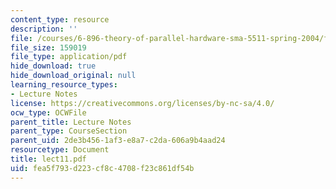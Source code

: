 ```yaml
---
content_type: resource
description: ''
file: /courses/6-896-theory-of-parallel-hardware-sma-5511-spring-2004/fea5f793d223cf8c4708f23c861df54b_lect11.pdf
file_size: 159019
file_type: application/pdf
hide_download: true
hide_download_original: null
learning_resource_types:
- Lecture Notes
license: https://creativecommons.org/licenses/by-nc-sa/4.0/
ocw_type: OCWFile
parent_title: Lecture Notes
parent_type: CourseSection
parent_uid: 2de3b456-1af3-e8a7-c2da-606a9b4aad24
resourcetype: Document
title: lect11.pdf
uid: fea5f793-d223-cf8c-4708-f23c861df54b
---
```

